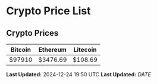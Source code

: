 # Crypto Price List

## Crypto Prices
| Bitcoin | Ethereum | Litecoin |
| ------- | -------- | -------- |
| $97910 | $3476.69 | $108.69 |
**Last Updated:** 2024-12-24 19:50 UTC
**Last Updated:** $DATE$
